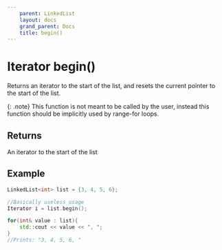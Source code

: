 ```yaml
---
    parent: LinkedList
    layout: docs
    grand_parent: Docs
    title: begin()
---
```


# Iterator begin()

Returns an iterator to the start of the list, and resets the current pointer to the start of the list.

{: .note}
This function is not meant to be called by the user, instead this function should be implicitly used by range-for loops.

## Returns

An iterator to the start of the list

## Example

```cpp
LinkedList<int> list = {3, 4, 5, 6};

//Basically useless usage
Iterator i = list.begin();

for(int& value : list){
    std::cout << value << ", ";
}
//Prints: "3, 4, 5, 6, "
```
